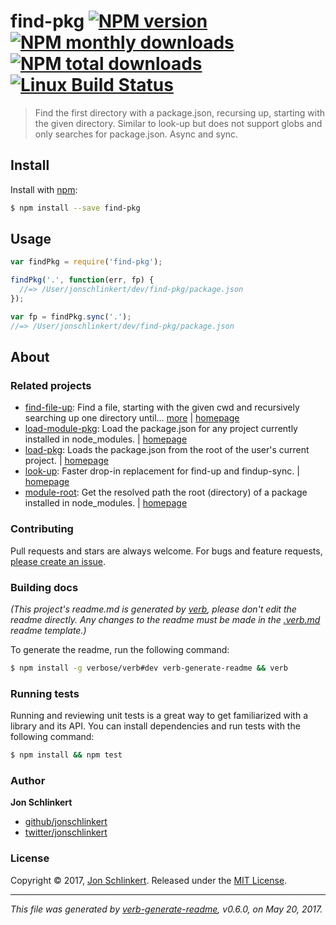 # find-pkg [![NPM version](https://img.shields.io/npm/v/find-pkg.svg?style=flat)](https://www.npmjs.com/package/find-pkg) [![NPM monthly downloads](https://img.shields.io/npm/dm/find-pkg.svg?style=flat)](https://npmjs.org/package/find-pkg) [![NPM total downloads](https://img.shields.io/npm/dt/find-pkg.svg?style=flat)](https://npmjs.org/package/find-pkg) [![Linux Build Status](https://img.shields.io/travis/jonschlinkert/find-pkg.svg?style=flat&label=Travis)](https://travis-ci.org/jonschlinkert/find-pkg)

> Find the first directory with a package.json, recursing up, starting with the given directory. Similar to look-up but does not support globs and only searches for package.json. Async and sync.

## Install

Install with [npm](https://www.npmjs.com/):

```sh
$ npm install --save find-pkg
```

## Usage

```js
var findPkg = require('find-pkg');

findPkg('.', function(err, fp) {
  //=> /User/jonschlinkert/dev/find-pkg/package.json
});

var fp = findPkg.sync('.');
//=> /User/jonschlinkert/dev/find-pkg/package.json
```

## About

### Related projects

* [find-file-up](https://www.npmjs.com/package/find-file-up): Find a file, starting with the given cwd and recursively searching up one directory until… [more](https://github.com/jonschlinkert/find-file-up) | [homepage](https://github.com/jonschlinkert/find-file-up "Find a file, starting with the given cwd and recursively searching up one directory until it's found (or we run out of directories). Async and sync.")
* [load-module-pkg](https://www.npmjs.com/package/load-module-pkg): Load the package.json for any project currently installed in node_modules. | [homepage](https://github.com/jonschlinkert/load-module-pkg "Load the package.json for any project currently installed in node_modules.")
* [load-pkg](https://www.npmjs.com/package/load-pkg): Loads the package.json from the root of the user's current project. | [homepage](https://github.com/jonschlinkert/load-pkg "Loads the package.json from the root of the user's current project.")
* [look-up](https://www.npmjs.com/package/look-up): Faster drop-in replacement for find-up and findup-sync. | [homepage](https://github.com/jonschlinkert/look-up "Faster drop-in replacement for find-up and findup-sync.")
* [module-root](https://www.npmjs.com/package/module-root): Get the resolved path the root (directory) of a package installed in node_modules. | [homepage](https://github.com/jonschlinkert/module-root "Get the resolved path the root (directory) of a package installed in node_modules.")

### Contributing

Pull requests and stars are always welcome. For bugs and feature requests, [please create an issue](../../issues/new).

### Building docs

_(This project's readme.md is generated by [verb](https://github.com/verbose/verb-generate-readme), please don't edit the readme directly. Any changes to the readme must be made in the [.verb.md](.verb.md) readme template.)_

To generate the readme, run the following command:

```sh
$ npm install -g verbose/verb#dev verb-generate-readme && verb
```

### Running tests

Running and reviewing unit tests is a great way to get familiarized with a library and its API. You can install dependencies and run tests with the following command:

```sh
$ npm install && npm test
```

### Author

**Jon Schlinkert**

* [github/jonschlinkert](https://github.com/jonschlinkert)
* [twitter/jonschlinkert](https://twitter.com/jonschlinkert)

### License

Copyright © 2017, [Jon Schlinkert](https://github.com/jonschlinkert).
Released under the [MIT License](LICENSE).

***

_This file was generated by [verb-generate-readme](https://github.com/verbose/verb-generate-readme), v0.6.0, on May 20, 2017._